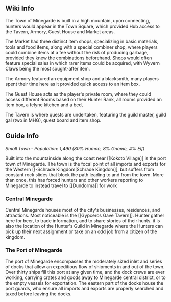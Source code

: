 ## Wiki Info

The Town of Minegarde is built in a high mountain, upon connecting, hunters would appear in the Town Square, which provided Hub access to the Tavern, Armory, Guest House and Market areas.

The Market had three distinct item shops, specializing in basic materials, tools and food items, along with a special combiner shop, where players could combine items at a fee without the risk of producing garbage, provided they knew the combinations beforehand. Shops would often feature special sales in which rarer items could be acquired, with Wyvern Claws being the most sought-after item.

The Armory featured an equipment shop and a blacksmith, many players spent their time here as it provided quick access to an item box.

The Guest House acts as the player's private room, where they could access different Rooms based on their Hunter Rank, all rooms provided an item box, a felyne kitchen and a bed,

The Tavern is where quests are undertaken, featuring the guild master, guild gal (two in MHG), quest board and item shop.

## Guide Info
*Small Town - Population: 1,490
(80% Human, 8% Gnome, 4% Elf)*

Built into the mountainside along the coast near [[Kokoto Village]] is the port town of Minegarde. The town is the focal point of all imports and exports for the Western [[-Schrade Kingdom|Schrade Kingdom]], but suffers from constant rock slides that block the path leading to and from the town. More than once, this has forced hunters and other workers reporting to Minegarde to instead travel to [[Dundorma]] for work

### Central Minegarde
Central Minegarde houses most of the city's businesses, residences, and attractions. Most noticeable is the [[Gypceros Gave Tavern]]. Hunter gather here for beer, to trade information, and to share stories of their hunts. it is also the location of the Hunter's Guild in Minegarde where the Hunters can pick up their next assignment or take on an odd job from a citizen of the kingdom.

### The Port of Minegarde
The port of Minegarde encompasses the moderately sized inlet and series of docks that allow an expeditious flow of shipments in and out of the town. Over thirty ships fill this port at any given time, and the dock crews are ever working, carrying crates and goods away to Minegarde central district, or to the empty vessels for exportation. The eastern part of the docks house the port guards, who ensure all imports and exports are properly searched and taxed before leaving the docks.

